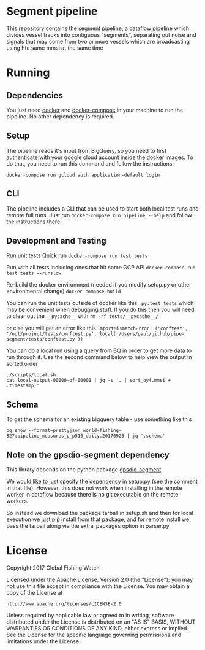 # Segment pipeline

This repository contains the segment pipeline, a dataflow pipeline which
 divides vessel tracks into contiguous "segments", separating
out noise and signals that may come from two or more vessels which are
broadcasting using hte same mmsi at the same time

# Running

## Dependencies

You just need [docker](https://www.docker.com/) and
[docker-compose](https://docs.docker.com/compose/) in your machine to run the
pipeline. No other dependency is required.

## Setup

The pipeline reads it's input from BigQuery, so you need to first authenticate
with your google cloud account inside the docker images. To do that, you need
to run this command and follow the instructions:

```
docker-compose run gcloud auth application-default login
```

## CLI

The pipeline includes a CLI that can be used to start both local test runs and
remote full runs. Just run `docker-compose run pipeline --help` and follow the
instructions there.

## Development and Testing

Run unit tests
  Quick run
  `docker-compose run test tests`

  Run with all tests including ones that hit some GCP API
  `docker-compose run test tests --runslow`

Re-build the docker environment (needed if you modify setup.py or other environmental change)
  `docker-compose build`

You can run the unit tests outside of docker like this
  ` py.test tests`
which may be convenient when debugging stuff.  If you do this then you will need
to clear out the `__pycache__` with
    `rm -rf tests/__pycache__/`

or else you will get an error like this
`ImportMismatchError: ('conftest', '/opt/project/tests/conftest.py',
local('/Users/paul/github/pipe-segment/tests/conftest.py'))`

You can do a local run using a query from BQ in order to get more data to run through it.
Use the second command below to help view the output in sorted order

```console
./scripts/local.sh
cat local-output-00000-of-00001 | jq -s '. | sort_by(.mmsi + .timestamp)'
```

## Schema

To get the schema for an existing bigquery table - use something like this

  `bq show --format=prettyjson world-fishing-827:pipeline_measures_p_p516_daily.20170923 | jq '.schema'`

## Note on the gpsdio-segment dependency

This library depends on the python package [gpsdio-segment](https://github.com/SkyTruth/gpsdio-segment)

We would like to just specify the dependency in setup.py (see the comment in
that file). However, this does not work when installing in the remote worker
in dataflow because there is no git executable on the remote workers.

So instead we download the package tarball in setup.sh and then for local
execution we just pip install from that package, and for remote install we pass
the tarball along via the extra_packages option in parser.py

# License

Copyright 2017 Global Fishing Watch

Licensed under the Apache License, Version 2.0 (the "License");
you may not use this file except in compliance with the License.
You may obtain a copy of the License at

    http://www.apache.org/licenses/LICENSE-2.0

Unless required by applicable law or agreed to in writing, software
distributed under the License is distributed on an "AS IS" BASIS,
WITHOUT WARRANTIES OR CONDITIONS OF ANY KIND, either express or implied.
See the License for the specific language governing permissions and
limitations under the License.
